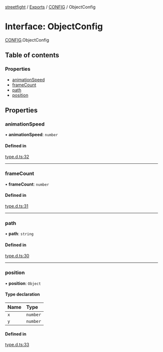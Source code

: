 [streetfight](../README.md) / [Exports](../modules.md) / [CONFIG](../modules/CONFIG.md) / ObjectConfig

# Interface: ObjectConfig

[CONFIG](../modules/CONFIG.md).ObjectConfig

## Table of contents

### Properties

- [animationSpeed](CONFIG.ObjectConfig.md#animationspeed)
- [frameCount](CONFIG.ObjectConfig.md#framecount)
- [path](CONFIG.ObjectConfig.md#path)
- [position](CONFIG.ObjectConfig.md#position)

## Properties

### animationSpeed

• **animationSpeed**: `number`

#### Defined in

[type.d.ts:32](https://github.com/yan-930521/yan-930521.github.io/blob/74f3205/src/type.d.ts#L32)

___

### frameCount

• **frameCount**: `number`

#### Defined in

[type.d.ts:31](https://github.com/yan-930521/yan-930521.github.io/blob/74f3205/src/type.d.ts#L31)

___

### path

• **path**: `string`

#### Defined in

[type.d.ts:30](https://github.com/yan-930521/yan-930521.github.io/blob/74f3205/src/type.d.ts#L30)

___

### position

• **position**: `Object`

#### Type declaration

| Name | Type |
| :------ | :------ |
| `x` | `number` |
| `y` | `number` |

#### Defined in

[type.d.ts:33](https://github.com/yan-930521/yan-930521.github.io/blob/74f3205/src/type.d.ts#L33)
